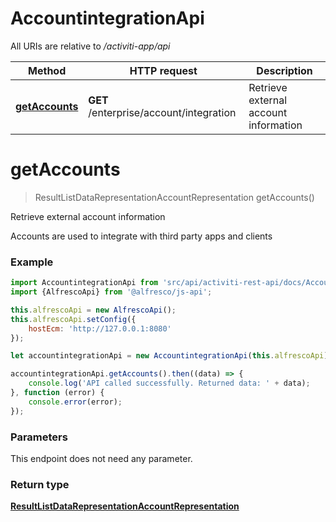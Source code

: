 # AccountintegrationApi

All URIs are relative to */activiti-app/api*

Method | HTTP request | Description
------------- | ------------- | -------------
[**getAccounts**](AccountIntegrationApi.md#getAccounts) | **GET** /enterprise/account/integration | Retrieve external account information


<a name="getAccounts"></a>
# **getAccounts**
> ResultListDataRepresentationAccountRepresentation getAccounts()

Retrieve external account information

Accounts are used to integrate with third party apps and clients

### Example

```javascript
import AccountintegrationApi from 'src/api/activiti-rest-api/docs/AccountIntegrationApi';
import {AlfrescoApi} from '@alfresco/js-api';

this.alfrescoApi = new AlfrescoApi();
this.alfrescoApi.setConfig({
    hostEcm: 'http://127.0.0.1:8080'
});

let accountintegrationApi = new AccountintegrationApi(this.alfrescoApi);

accountintegrationApi.getAccounts().then((data) => {
    console.log('API called successfully. Returned data: ' + data);
}, function (error) {
    console.error(error);
});

```

### Parameters
This endpoint does not need any parameter.

### Return type

[**ResultListDataRepresentationAccountRepresentation**](ResultListDataRepresentationAccountRepresentation.md)

